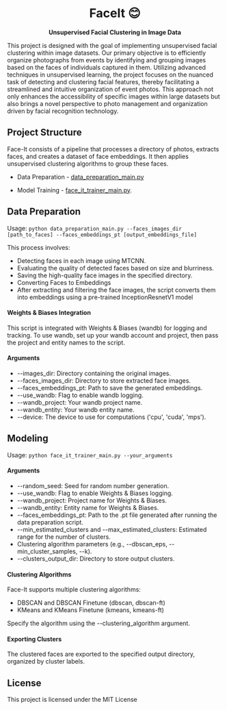 <h1 align="center">
  FaceIt 😊
</h1>

<p align="center">
  <strong>Unsupervised Facial Clustering in Image Data</strong>
</p>

<p align="left">
This project is designed with the goal of implementing unsupervised facial clustering within image datasets. Our primary objective is to efficiently organize photographs from events by identifying and grouping images based on the faces of individuals captured in them. Utilizing advanced techniques in unsupervised learning, the project focuses on the nuanced task of detecting and clustering facial features, thereby facilitating a streamlined and intuitive organization of event photos. This approach not only enhances the accessibility of specific images within large datasets but also brings a novel perspective to photo management and organization driven by facial recognition technology.
</p>

## Project Structure

Face-It consists of a pipeline that processes a directory of photos, extracts faces, and creates a dataset of face embeddings. It then applies unsupervised clustering algorithms to group these faces.

- Data Preparation - [data_preparation_main.py](https://github.com/shirabroner/FaceIt/blob/main/data_preparation_main.py) 

- Model Training - [face_it_trainer_main.py](https://github.com/shirabroner/FaceIt/blob/main/face_it_trainer_main.py). 

## Data Preparation

Usage:
`python data_preparation_main.py --faces_images_dir [path_to_faces] --faces_embeddings_pt [output_embeddings_file]`

This process involves:

- Detecting faces in each image using MTCNN.
- Evaluating the quality of detected faces based on size and blurriness.
- Saving the high-quality face images in the specified directory.
- Converting Faces to Embeddings
- After extracting and filtering the face images, the script converts them into embeddings using a pre-trained InceptionResnetV1 model

#### Weights & Biases Integration
This script is integrated with Weights & Biases (wandb) for logging and tracking. To use wandb, set up your wandb account and project, then pass the project and entity names to the script.

#### Arguments
- --images_dir: Directory containing the original images.
- --faces_images_dir: Directory to store extracted face images.
- --faces_embeddings_pt: Path to save the generated embeddings.
- --use_wandb: Flag to enable wandb logging.
- --wandb_project: Your wandb project name.
- --wandb_entity: Your wandb entity name.
- --device: The device to use for computations ('cpu', 'cuda', 'mps').

## Modeling
Usage:
`python face_it_trainer_main.py --your_arguments`

#### Arguments
- --random_seed: Seed for random number generation.
- --use_wandb: Flag to enable Weights & Biases logging.
- --wandb_project: Project name for Weights & Biases.
- --wandb_entity: Entity name for Weights & Biases.
- --faces_embeddings_pt: Path to the .pt file generated after running the data preparation script.
- --min_estimated_clusters and --max_estimated_clusters: Estimated range for the number of clusters.
- Clustering algorithm parameters (e.g., --dbscan_eps, --min_cluster_samples, --k).
- --clusters_output_dir: Directory to store output clusters.

#### Clustering Algorithms
Face-It supports multiple clustering algorithms:

- DBSCAN and DBSCAN Finetune (dbscan, dbscan-ft)
- KMeans and KMeans Finetune (kmeans, kmeans-ft)

Specify the algorithm using the --clustering_algorithm argument.

#### Exporting Clusters
The clustered faces are exported to the specified output directory, organized by cluster labels.

## License

This project is licensed under the MIT License





